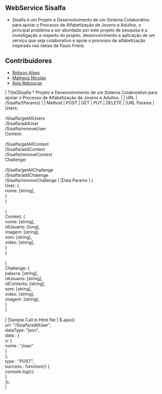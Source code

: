 ## WebService Sisalfa

* Sisalfa é um Projeto e Desenvolvimento de um Sistema Colaborativo para apoiar o Processo de Alfabetização de Jovens e Adultos, o principal problema a ser abordado por este projeto de pesquisa é a investigação a respeito do projeto, desenvolvimento e aplicação de um serviço que seja colaborativo e apoie o	processo de alfabetização inspirado nas ideias de Paulo Freire.

## Contribuidores

* [Robson Alves](https://github.com/robsonalvz)
* [Matheus Nícolas](https://github.com/matheusnicolas)
* [Ayla Rebouças](https://github.com/ayladebora)


| Title|Sisalfa * Projeto e Desenvolvimento de um Sistema Colaborativo para apoiar o Processo de Alfabetização de Jovens e Adultos. |
| URL  | /Sisalfa/{Params}  |
| Method | POST | GET | PUT | DELETE  |
|URL Params |  Users:<br /><br />/Sisalfa/getAllUsers<br />/Sisalfa/addUser<br />/Sisalfa/removeUser<br />Context:<br /><br />/Sisalfa/getAllContext<br />/Sisalfa/addContext<br />/Sisalfa/removeContext<br />Challenge:<br /><br />/Sisalfa/getAllChallenge<br />/Sisalfa/addChalenge<br />/Sisalfa/removeChallenge  |
|Data Params | { <br />  User: { <br />    nome: [string], <br />  } <br />}<br /><br />{ <br />  Context: {<br />    nome: [string],<br />   idUsuario: [long], <br />    imagem: [string], <br />    som: [string], <br />    video: [string], <br />  } <br />}<br /><br />{ <br />  Challenge: {<br />    palavra: [string],<br />    idUsuario: [string], <br />    idContexto: [string], <br />    som: [string], <br />    video: [string], <br />    imagem: [string], <br />  } <br />}<br /><br />   |
|Sample Call in Html file | $.ajax({<br />  url: "/Sisalfa/addUser",<br />  dataType: "json",<br />  data : { <br />    u: { <br />      nome : "Joao"<br />    }<br />  },<br />  type : "POST",<br />  success : function(r) {<br />    console.log(r);<br />  }<br />});<br />  |